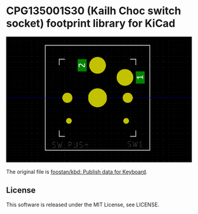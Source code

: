 
# CPG135001S30 (Kailh Choc switch socket) footprint library for KiCad

![footprint_CPG135001S30_1.00u_PCB](https://raw.githubusercontent.com/yskoht/kicad-CPG135001S30/images/footprint_CPG135001S30_1.00u_PCB.png)

The original file is [foostan/kbd: Publish data for Keyboard](https://github.com/foostan/kbd).

## License

This software is released under the MIT License, see LICENSE.

